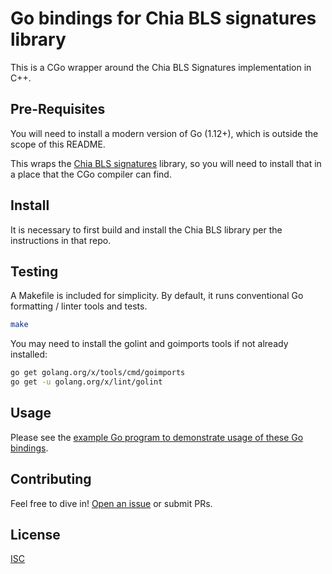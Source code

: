 # Go bindings for Chia BLS signatures library

This is a CGo wrapper around the Chia BLS Signatures implementation in C++.

## Pre-Requisites

You will need to install a modern version of Go (1.12+), which is outside the scope of this README.

This wraps the [Chia BLS signatures](https://github.com/Chia-Network/bls-signatures) library, so you will need to install that in a place that the CGo compiler can find.

## Install

It is necessary to first build and install the Chia BLS library per the instructions in that repo.

## Testing

A Makefile is included for simplicity. By default, it runs conventional Go
formatting / linter tools and tests.

```sh
make
```

You may need to install the golint and goimports tools if not already
installed:

```sh
go get golang.org/x/tools/cmd/goimports
go get -u golang.org/x/lint/golint
```

## Usage

Please see the [example Go program to demonstrate usage of these Go bindings](https://github.com/nmarley/go-bls-signatures-example).

## Contributing

Feel free to dive in! [Open an issue](https://github.com/nmarley/chiabls2/issues/new) or submit PRs.

## License

[ISC](LICENSE)
